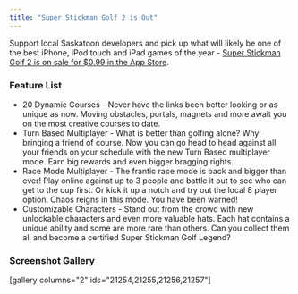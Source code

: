 ```yaml
---
title: "Super Stickman Golf 2 is Out"
---
```

<p>Support local Saskatoon developers and pick up what will likely be one of the best iPhone, iPod touch and iPad games of the year - <a href="http://target.georiot.com/Proxy.ashx?tsid=528&GR_URL=https%253A%252F%252Fitunes.apple.com%252Fus%252Fapp%252Fsuper-stickman-golf-2%252Fid585259203%253Fmt%253D8%2526uo%253D4%2526partnerId%253D30" target="itunes_store">Super Stickman Golf 2 is on sale for $0.99 in the App Store</a>.</p>
<h3>Feature List</h3>
<ul>
<li>20 Dynamic Courses - Never have the links been better looking or as unique as now. Moving obstacles, portals, magnets and more await you on the most creative courses to date.</li>
<li>Turn Based Multiplayer - What is better than golfing alone? Why bringing a friend of course. Now you can go head to head against all your friends on your schedule with the new Turn Based multiplayer mode. Earn big rewards and even bigger bragging rights.</li>
<li>Race Mode Multiplayer - The frantic race mode is back and bigger than ever! Play online against up to 3 people and battle it out to see who can get to the cup first. Or kick it up a notch and try out the local 8 player option. Chaos reigns in this mode. You have been warned!</li>
<li>Customizable Characters - Stand out from the crowd with new unlockable characters and even more valuable hats. Each hat contains a unique ability and some are more rare than others. Can you collect them all and become a certified Super Stickman Golf Legend?</li>
</ul>
<h3>Screenshot Gallery</h3>
<p>[gallery columns="2" ids="21254,21255,21256,21257"]</p>
